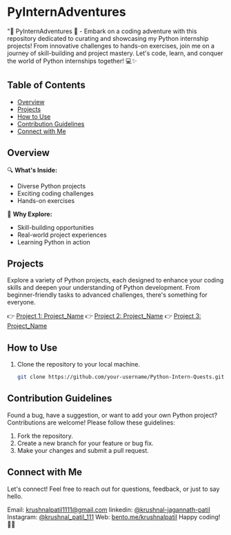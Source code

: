 # PyInternAdventures
"🐍 PyInternAdventures 🚀 - Embark on a coding adventure with this repository dedicated to curating and showcasing my Python internship projects! From innovative challenges to hands-on exercises, join me on a journey of skill-building and project mastery. Let's code, learn, and conquer the world of Python internships together! 💻✨

## Table of Contents

- [Overview](#overview)
- [Projects](#projects)
- [How to Use](#how-to-use)
- [Contribution Guidelines](#contribution-guidelines)
- [Connect with Me](#connect-with-me)

## Overview

🔍 **What's Inside:**
- Diverse Python projects
- Exciting coding challenges
- Hands-on exercises

🚀 **Why Explore:**
- Skill-building opportunities
- Real-world project experiences
- Learning Python in action

## Projects

Explore a variety of Python projects, each designed to enhance your coding skills and deepen your understanding of Python development. From beginner-friendly tasks to advanced challenges, there's something for everyone.

👉 [Project 1: Project_Name](projects/project1)
👉 [Project 2: Project_Name](projects/project2)
👉 [Project 3: Project_Name](projects/project3)

## How to Use

1. Clone the repository to your local machine.
   ```bash
   git clone https://github.com/your-username/Python-Intern-Quests.git

## Contribution Guidelines
Found a bug, have a suggestion, or want to add your own Python project? Contributions are welcome! Please follow these guidelines:

1. Fork the repository.
2. Create a new branch for your feature or bug fix.
3. Make your changes and submit a pull request.

## Connect with Me
Let's connect! Feel free to reach out for questions, feedback, or just to say hello.

Email: krushnalpatil1111@gmail.com
linkedin: <a href="https://www.linkedin.com/in/krushnal-jagannath-patil/" target="_blank">@krushnal-jagannath-patil</a>
Instagram: <a href="https://www.instagram.com/krushnal_patil_111/" target="_blank">@krushnal_patil_111</a>
Web: <a href="https://bento.me/krushnalpatil" target="_blank">bento.me/krushnalpatil</a>
Happy coding! 🚀✨
